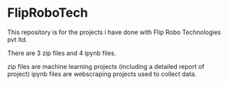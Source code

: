 # FlipRoboTech

This repository is for the projects i have done with Flip Robo Technologies pvt ltd.

There are 3 zip files and 4 ipynb files.

zip files are machine learning projects (including a detailed report of project)
ipynb files are webscraping projects used to collect data.
